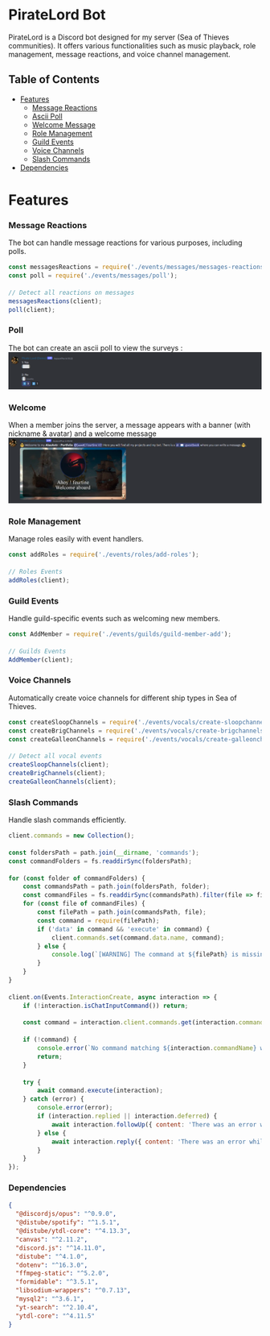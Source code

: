 # PirateLord Bot

PirateLord is a Discord bot designed for my server (Sea of Thieves communities). It offers various functionalities such as music playback, role management, message reactions, and voice channel management.

## Table of Contents
- [Features](#features)
  - [Message Reactions](#message-reactions)
  - [Ascii Poll](#poll)
  - [Welcome Message](#welcome)
  - [Role Management](#role-management)
  - [Guild Events](#guild-events)
  - [Voice Channels](#voice-channels)
  - [Slash Commands](#slash-commands)
- [Dependencies](#dependencies)

# Features 
### Message Reactions 
The bot can handle message reactions for various purposes, including polls.

```js
const messagesReactions = require('./events/messages/messages-reactions');
const poll = require('./events/messages/poll');

// Detect all reactions on messages
messagesReactions(client);
poll(client);
```

### Poll
The bot can create an ascii poll to view the surveys :
![The poll](src/assets/img/poll.png)

### Welcome
When a member joins the server, a message appears with a banner (with nickname & avatar) and a welcome message
![The Welcome Message](src/assets/img/welcome.png)

### Role Management
Manage roles easily with event handlers.

```js
const addRoles = require('./events/roles/add-roles');

// Roles Events
addRoles(client);
```

### Guild Events
Handle guild-specific events such as welcoming new members.
```js
const AddMember = require('./events/guilds/guild-member-add');

// Guilds Events
AddMember(client);
```

### Voice Channels
Automatically create voice channels for different ship types in Sea of Thieves.
```js
const createSloopChannels = require('./events/vocals/create-sloopchannels');
const createBrigChannels = require('./events/vocals/create-brigchannels');
const createGalleonChannels = require('./events/vocals/create-galleonchannels');

// Detect all vocal events
createSloopChannels(client);
createBrigChannels(client);
createGalleonChannels(client);
```

### Slash Commands
Handle slash commands efficiently.
```js
client.commands = new Collection();

const foldersPath = path.join(__dirname, 'commands');
const commandFolders = fs.readdirSync(foldersPath);

for (const folder of commandFolders) {
    const commandsPath = path.join(foldersPath, folder);
    const commandFiles = fs.readdirSync(commandsPath).filter(file => file.endsWith('.js'));
    for (const file of commandFiles) {
        const filePath = path.join(commandsPath, file);
        const command = require(filePath);
        if ('data' in command && 'execute' in command) {
            client.commands.set(command.data.name, command);
        } else {
            console.log(`[WARNING] The command at ${filePath} is missing a required "data" or "execute" property.`);
        }
    }
}

client.on(Events.InteractionCreate, async interaction => {
    if (!interaction.isChatInputCommand()) return;

    const command = interaction.client.commands.get(interaction.commandName);

    if (!command) {
        console.error(`No command matching ${interaction.commandName} was found.`);
        return;
    }

    try {
        await command.execute(interaction);
    } catch (error) {
        console.error(error);
        if (interaction.replied || interaction.deferred) {
            await interaction.followUp({ content: 'There was an error while executing this command!', ephemeral: true });
        } else {
            await interaction.reply({ content: 'There was an error while executing this command!', ephemeral: true });
        }
    }
});
```

### Dependencies
```json
{
  "@discordjs/opus": "^0.9.0",
  "@distube/spotify": "^1.5.1",
  "@distube/ytdl-core": "^4.13.3",
  "canvas": "^2.11.2",
  "discord.js": "^14.11.0",
  "distube": "^4.1.0",
  "dotenv": "^16.3.0",
  "ffmpeg-static": "^5.2.0",
  "formidable": "^3.5.1",
  "libsodium-wrappers": "^0.7.13",
  "mysql2": "^3.6.1",
  "yt-search": "^2.10.4",
  "ytdl-core": "^4.11.5"
}

```
